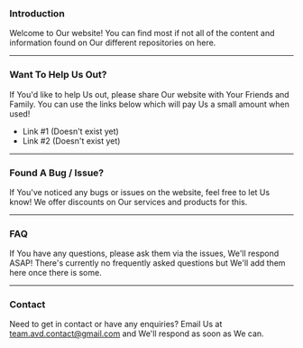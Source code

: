 ### Introduction
Welcome to Our website! You can find most if not all of the content and information found on Our different repositories on here.

---

### Want To Help Us Out?
If You'd like to help Us out, please share Our website with Your Friends and Family. You can use the links below which will pay Us a small amount when used!
- Link #1 (Doesn't exist yet)
- Link #2 (Doesn't exist yet)

---

### Found A Bug / Issue?
If You've noticed any bugs or issues on the website, feel free to let Us know! We offer discounts on Our services and products for this.

---

### FAQ
If You have any questions, please ask them via the issues, We'll respond ASAP!
There's currently no frequently asked questions but We'll add them here once there is some.

---

### Contact
Need to get in contact or have any enquiries? Email Us at team.avd.contact@gmail.com and We'll respond as soon as We can.
